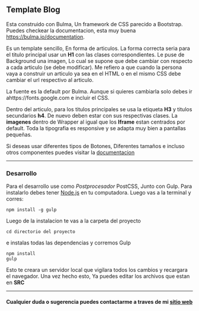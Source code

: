 ## Template Blog
Esta construido con Bulma, Un framework de CSS parecido a Bootstrap. Puedes checkear la documentacion, esta muy buena https://bulma.io/documentation.

Es un template sencillo, En forma de articulos.
La forma correcta seria para el titulo principal usar un **H1** con las clases correspondientes. Le puse de Background una imagen, Lo cual se supone que debe cambiar con respecto a cada articulo (se debe modificar). Me refiero a que cuando la persona vaya a construir un articulo ya sea en el HTML o en el mismo CSS debe cambiar el url respectivo al articulo.

La fuente es la default por Bulma. Aunque si quieres cambiarla solo debes ir ahttps://fonts.google.com e incluir el CSS.

Dentro del articulo, para los titulos principales se usa la etiqueta **H3** y titulos secundarios **h4**. De nuevo deben estar con sus respectivas clases. La **imagenes** dentro de Wrapper al igual que los **Iframe** estan centrados por default. Toda la tipografia es responsive y se adapta muy bien a pantallas pequeñas.

Si deseas usar diferentes tipos de Botones, Diferentes tamaños e incluso otros componentes puedes visitar la [documentacion]( https://bulma.io/documentation/elements/button/)

---
### Desarrollo
Para el desarrollo use como *Postprocesador* PostCSS, Junto con Gulp. Para instalarlo debes tener [Node.js](https://nodejs.org) en tu computadora. Luego vas a la terminal y corres:

`npm install -g gulp`

Luego de la instalacion te vas a la carpeta del proyecto

`cd directorio del proyecto`

e instalas todas las dependencias y corremos Gulp

```
npm install
gulp

```

Esto te creara un servidor local que vigilara todos los cambios y recargara el navegador.
Una vez hecho esto, Ya puedes editar los archivos que estan en **SRC**

---

#### Cualquier duda o sugerencia puedes contactarme a traves de mi [sitio web](https:jesussandrea.com)
